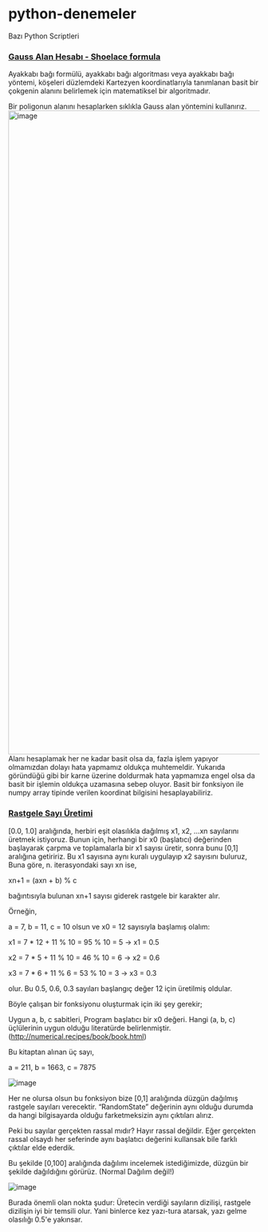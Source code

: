 # python-denemeler
Bazı Python Scriptleri

### [Gauss Alan Hesabı - Shoelace formula](https://github.com/vyscnktn/python-denemeler/blob/main/gauss-area-calculation.py)

Ayakkabı bağı formülü, ayakkabı bağı algoritması veya ayakkabı bağı yöntemi, köşeleri düzlemdeki Kartezyen koordinatlarıyla tanımlanan basit bir çokgenin alanını belirlemek için matematiksel bir algoritmadır.

Bir poligonun alanını hesaplarken sıklıkla Gauss alan yöntemini kullanırız. 
<img width="1291" alt="image" src="https://user-images.githubusercontent.com/49782611/174577261-3dbb9f18-1627-48f1-8461-2f9344286116.png">
Alanı hesaplamak her ne kadar basit olsa da, fazla işlem yapıyor olmamızdan dolayı hata yapmamız oldukça muhtemeldir. Yukarıda göründüğü gibi bir karne üzerine doldurmak hata yapmamıza engel olsa da basit bir işlemin oldukça uzamasına sebep oluyor. Basit bir fonksiyon ile numpy array tipinde verilen koordinat bilgisini hesaplayabiliriz.

### [Rastgele Sayı Üretimi](https://github.com/vyscnktn/python-denemeler/blob/main/random_operations.py)

[0.0, 1.0] aralığında, herbiri eşit olasılıkla dağılmış x1, x2, …xn sayılarını üretmek istiyoruz. Bunun için, herhangi bir x0 (başlatıcı) değerinden başlayarak çarpma ve toplamalarla bir x1 sayısı üretir, sonra bunu [0,1] aralığına getiririz. Bu x1 sayısına aynı kuralı uygulayıp x2 sayısını buluruz, Buna göre, n. iterasyondaki sayı xn ise,

xn+1 = (axn + b) % c

bağıntısıyla bulunan xn+1 sayısı giderek rastgele bir karakter alır.

Örneğin,

a = 7, b = 11, c = 10 olsun ve x0 = 12 sayısıyla başlamış olalım:

x1 = 7 * 12 + 11 % 10 = 95 % 10 = 5 → x1 = 0.5

x2 = 7 * 5 + 11 % 10 = 46 % 10 = 6 → x2 = 0.6

x3 = 7 * 6 + 11 % 6 = 53 % 10 = 3 → x3 = 0.3

olur. Bu 0.5, 0.6, 0.3 sayıları başlangıç değer 12 için üretilmiş oldular.

Böyle çalışan bir fonksiyonu oluşturmak için iki şey gerekir;

Uygun a, b, c sabitleri,
Program başlatıcı bir x0 değeri.
Hangi (a, b, c) üçlülerinin uygun olduğu literatürde belirlenmiştir. (http://numerical.recipes/book/book.html)

Bu kitaptan alınan üç sayı,

a = 211, b = 1663, c = 7875

![image](https://user-images.githubusercontent.com/49782611/175520046-b4b670e4-297f-4952-b061-4a0588770cbd.png)

Her ne olursa olsun bu fonksiyon bize [0,1] aralığında düzgün dağılmış rastgele sayıları verecektir. “RandomState” değerinin aynı olduğu durumda da hangi bilgisayarda olduğu farketmeksizin aynı çıktıları alırız.

Peki bu sayılar gerçekten rassal mıdır? Hayır rassal değildir. Eğer gerçekten rassal olsaydı her seferinde aynı başlatıcı değerini kullansak bile farklı çıktılar elde ederdik.

Bu şekilde [0,100] aralığında dağılımı incelemek istediğimizde, düzgün bir şekilde dağıldığını görürüz. (Normal Dağılım değil!)

![image](https://user-images.githubusercontent.com/49782611/175520299-e3509350-e3c6-4bcf-bf78-455510d1f4e9.png)

Burada önemli olan nokta şudur: Üretecin verdiği sayıların dizilişi, rastgele dizilişin iyi bir temsili olur. Yani binlerce kez yazı-tura atarsak, yazı gelme olasılığı 0.5'e yakınsar.


